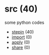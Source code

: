 # src (40)
some python codes

+ [stepin](stepin/README.md) (40)
+ [import](import/README.md) (0)
+ [apply](apply/README.md) (0)
+ [share](share/README.md) (0)
